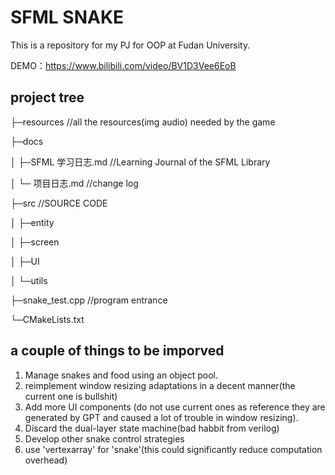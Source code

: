 <!--
 * @Author: vic123 zhangzc_efz@163.com
 * @Date: 2024-05-27 22:12:03
 * @LastEditors: vic123 zhangzc_efz@163.com
 * @LastEditTime: 2024-06-15 20:20:10
 * @FilePath: \SFML-snake\README.md
 * @Description: 
 * 
 * Copyright (c) 2024 by vic123, All Rights Reserved. 
-->
# SFML SNAKE

This is a repository for my PJ for OOP at Fudan University.

DEMO：https://www.bilibili.com/video/BV1D3Vee6EoB

## project tree

├─resources //all the resources(img audio) needed by the game

├─docs

│ ├─SFML 学习日志.md //Learning Journal of the SFML Library

│ └─ 项目日志.md //change log

├─src //SOURCE CODE

│ ├─entity

│ ├─screen

│ ├─UI

│ └─utils

├─snake_test.cpp //program entrance

└─CMakeLists.txt

## a couple of things to be imporved
1. Manage snakes and food using an object pool.
2. reimplement window resizing adaptations in a decent manner(the current one is bullshit)
3. Add more UI components (do not use current ones as reference they are generated by GPT and caused a lot of trouble in window resizing).
4. Discard the dual-layer state machine(bad habbit from verilog)
5. Develop other snake control strategies
6. use 'vertexarray' for 'snake'(this could significantly reduce computation overhead)
